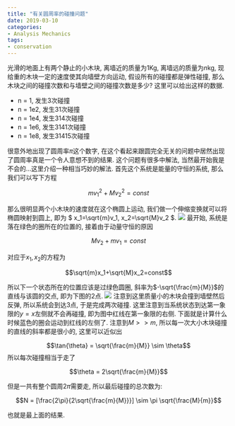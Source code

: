 ```yaml
---
title: "有关圆周率的碰撞问题"
date: 2019-03-10
categories:
- Analysis Mechanics
tags:
- conservation
---
```

光滑的地面上有两个静止的小木块, 离墙近的质量为$1$Kg, 离墙远的质量为$n$kg,
现给重的木块一定的速度使其向墙壁方向运动, 假设所有的碰撞都是弹性碰撞,
那么木块之间的碰撞次数和与墙壁之间的碰撞次数是多少? 这里可以给出这样的数据.

- n = 1, 发生3次碰撞
- n = 1e2, 发生31次碰撞
- n = 1e4, 发生314次碰撞
- n = 1e6, 发生3141次碰撞
- n = 1e8, 发生31415次碰撞

<!--more-->

很意外地出现了圆周率$\pi$这个数字, 在这个看起来跟圆完全无关的问题中居然出现了圆周率真是一个令人意想不到的结果.
这个问题有很多中解法, 当然最开始我是不会的...这里介绍一种相当巧妙的解法. 首先这个系统是能量的守恒的系统, 那么我们可以写下方程

$$mv_1^2+Mv_2^2=const$$

那么很明显两个小木块的速度就在这个椭圆上运动, 我们做一个伸缩变换就可以将椭圆映射到圆上, 即为 $ x_1=\sqrt{m}v_1, x_2=\sqrt{M}v_2 $.
![](https://raw.githubusercontent.com/ChangChunHe/Sundries/master/init-state.png)
最开始, 系统是落在绿色的圈所在的位置的, 接着由于动量守恒的原因

$$Mv_2+mv_1 = const$$

对应于$x_1, x_2$的方程为

$$\sqrt{m}x_1+\sqrt{M}x_2=const$$

所以下一个状态所在的位置应该是过绿色圆圈, 斜率为$-\sqrt{\frac{m}{M}}$的直线与该圆的交点, 即为下图的2点.
![](https://raw.githubusercontent.com/ChangChunHe/Sundries/master/init-state-1.png)
注意到这里质量小的木块会撞到墙壁然后反弹, 所以系统会到达3点, 于是完成两次碰撞. 这里注意到当系统状态到达第一象限的$y=x$左侧就不会再碰撞, 即为图中红线在第一象限的右侧. 下面就是计算什么时候蓝色的圈会运动到红线的左侧了. 注意到$M>>m$, 所以每一次大小木块碰撞的直线的斜率都是很小的, 这里可以近似出

$$\tan{\theta} = \sqrt{\frac{m}{M}} \sim \theta$$
所以每次碰撞相当于走了

$$\theta = 2\sqrt{\frac{m}{M}}$$

但是一共有整个圆周$2\pi$需要走, 所以最后碰撞的总次数为:

$$N = [\frac{2\pi}{2\sqrt{\frac{m}{M}}}]  \sim  \pi \sqrt{\frac{M}{m}}$$

也就是最上面的结果.

